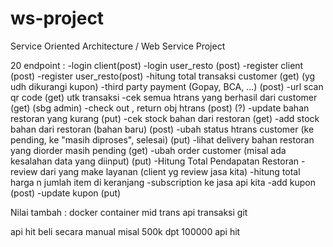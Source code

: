 # ws-project
Service Oriented Architecture / Web Service Project

20 endpoint :
-login client(post)
-login user_resto (post)
-register client (post)
-register user_resto(post)
-hitung total transaksi customer (get) (yg udh dikurangi kupon)
-third party payment (Gopay, BCA, ...) (post)
-url scan qr code (get) utk transaksi
-cek semua htrans yang berhasil dari customer (get) (sbg admin)
-check out , return obj htrans (post) (?)
-update bahan restoran yang kurang (put)
-cek stock bahan dari restoran (get)
-add stock bahan dari restoran (bahan baru) (post)
-ubah status htrans customer (ke pending, ke "masih diproses", selesai) (put)
-lihat delivery bahan restoran yang diorder masih pending (get)
-ubah order customer (misal ada kesalahan data yang diinput) (put)
-Hitung Total Pendapatan Restoran
-review dari yang make layanan (client yg review jasa kita)
-hitung total harga n jumlah item di keranjang
-subscription ke jasa api kita
-add kupon (post)
-update kupon (put)

Nilai tambah :
docker container
mid trans api transaksi
git

api hit beli secara manual misal 500k dpt 100000 api hit
